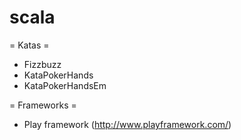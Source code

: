scala
==========

= Katas =
* Fizzbuzz
* KataPokerHands
* KataPokerHandsEm

= Frameworks = 
* Play framework (http://www.playframework.com/)